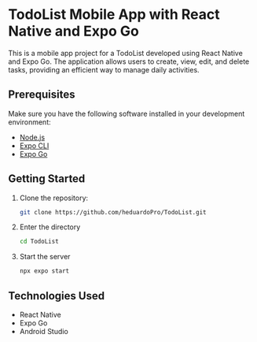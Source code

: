 # TodoList Mobile App with React Native and Expo Go

This is a mobile app project for a TodoList developed using React Native and Expo Go. The application allows users to create, view, edit, and delete tasks, providing an efficient way to manage daily activities.

## Prerequisites

Make sure you have the following software installed in your development environment:

- [Node.js](https://nodejs.org/)
- [Expo CLI](https://docs.expo.dev/get-started/installation/)
- [Expo Go](https://expo.dev/client)

## Getting Started

1. Clone the repository:

   ```bash
   git clone https://github.com/heduardoPro/TodoList.git
   ```
2. Enter the directory
   ```bash
   cd TodoList
   ```
3. Start the server
   ```bash
   npx expo start
   ```
## Technologies Used
- React Native
- Expo Go
- Android Studio
